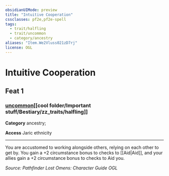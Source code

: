 ```yaml
---
obsidianUIMode: preview
title: "Intuitive Cooperation"
cssclasses: pf2e,pf2e-spell
tags:
  - trait/halfling
  - trait/uncommon
  - category/ancestry
aliases: "Item.We2Vluss021zD7rj"
license: OGL
---
```

# Intuitive Cooperation
## Feat 1
### [uncommon](cool%20folder/Important%20stuff/Bestiary/zz_traits/uncommon.md "Uncommon Rarity Trait")[[cool folder/Important stuff/Bestiary/zz_traits/halfling]]

**Category** ancestry; 




**Access** Jaric ethnicity

* * *

You are accustomed to working alongside others, relying on each other to get by. You gain a +2 circumstance bonus to checks to [[Aid|Aid]], and your allies gain a +2 circumstance bonus to checks to Aid you.

*Source: Pathfinder Lost Omens: Character Guide*
*OGL*